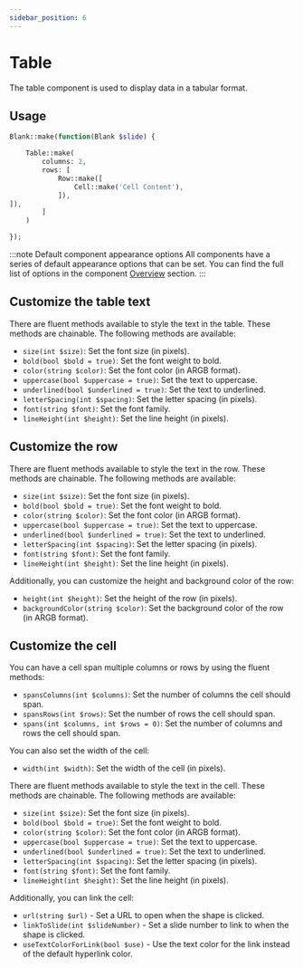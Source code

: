 ```yaml
---
sidebar_position: 6
---
```


# Table

The table component is used to display data in a tabular format.

## Usage

```php
Blank::make(function(Blank $slide) {

    Table::make(
        columns: 2,
        rows: [
            Row::make([
                Cell::make('Cell Content'),
            ]),
]),
        ]
    )

});
```

:::note Default component appearance options
All components have a series of default appearance options that can be set. You can find the full list of options in the
component [Overview](/components/intro) section.
:::

## Customize the table text

There are fluent methods available to style the text in the table. These methods are chainable. The following methods
are available:

- `size(int $size)`: Set the font size (in pixels).
- `bold(bool $bold = true)`: Set the font weight to bold.
- `color(string $color)`: Set the font color (in ARGB format).
- `uppercase(bool $uppercase = true)`: Set the text to uppercase.
- `underlined(bool $underlined = true)`: Set the text to underlined.
- `letterSpacing(int $spacing)`: Set the letter spacing (in pixels).
- `font(string $font)`: Set the font family.
- `lineHeight(int $height)`: Set the line height (in pixels).

## Customize the row

There are fluent methods available to style the text in the row. These methods are chainable. The following methods
are available:

- `size(int $size)`: Set the font size (in pixels).
- `bold(bool $bold = true)`: Set the font weight to bold.
- `color(string $color)`: Set the font color (in ARGB format).
- `uppercase(bool $uppercase = true)`: Set the text to uppercase.
- `underlined(bool $underlined = true)`: Set the text to underlined.
- `letterSpacing(int $spacing)`: Set the letter spacing (in pixels).
- `font(string $font)`: Set the font family.
- `lineHeight(int $height)`: Set the line height (in pixels).

Additionally, you can customize the height and background color of the row:

- `height(int $height)`: Set the height of the row (in pixels).
- `backgroundColor(string $color)`: Set the background color of the row (in ARGB format).

## Customize the cell

You can have a cell span multiple columns or rows by using the fluent methods:

- `spansColumns(int $columns)`: Set the number of columns the cell should span.
- `spansRows(int $rows)`: Set the number of rows the cell should span.
- `spans(int $columns, int $rows = 0)`: Set the number of columns and rows the cell should span.

You can also set the width of the cell:

- `width(int $width)`: Set the width of the cell (in pixels).

There are fluent methods available to style the text in the cell. These methods are chainable. The following methods
are available:

- `size(int $size)`: Set the font size (in pixels).
- `bold(bool $bold = true)`: Set the font weight to bold.
- `color(string $color)`: Set the font color (in ARGB format).
- `uppercase(bool $uppercase = true)`: Set the text to uppercase.
- `underlined(bool $underlined = true)`: Set the text to underlined.
- `letterSpacing(int $spacing)`: Set the letter spacing (in pixels).
- `font(string $font)`: Set the font family.
- `lineHeight(int $height)`: Set the line height (in pixels).

Additionally, you can link the cell:

- `url(string $url)` - Set a URL to open when the shape is clicked.
- `linkToSlide(int $slideNumber)` - Set a slide number to link to when the shape is clicked.
- `useTextColorForLink(bool $use)` - Use the text color for the link instead of the default hyperlink color.
